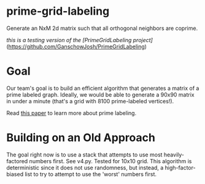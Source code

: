 # prime-grid-labeling
Generate an NxM 2d matrix such that all orthogonal neighbors are coprime.

*this is a testing version of the [PrimeGridLabeling project]*(https://github.com/GanschowJosh/PrimeGridLabeling)

# Goal
Our team's goal is to build an efficient algorithm that generates a matrix of a prime labeled graph. Ideally, we would be able to generate a 90x90 matrix in under a minute (that's a grid with 8100 prime-labeled vertices!).

Read [this paper](https://www.rroij.com/open-access/some-prime-labeling-of-graph.pdf) to learn more about prime labeling.

# Building on an Old Approach
The goal right now is to use a stack that attempts to use most heavily-factored numbers first. See v4.py. Tested for 10x10 grid.
This algorithm is deterministic since it does not use randomness, but instead, a high-factor-biased list to try to attempt to use the 'worst' numbers first.